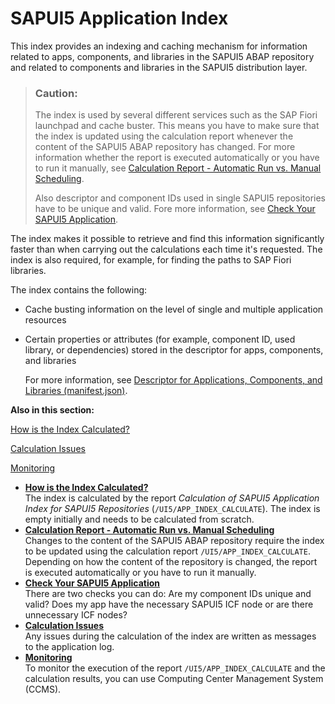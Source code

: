 <!-- loioc5e7098474274d3eb7379047ab792f1f -->

# SAPUI5 Application Index

This index provides an indexing and caching mechanism for information related to apps, components, and libraries in the SAPUI5 ABAP repository and related to components and libraries in the SAPUI5 distribution layer.

> ### Caution:  
> The index is used by several different services such as the SAP Fiori launchpad and cache buster. This means you have to make sure that the index is updated using the calculation report whenever the content of the SAPUI5 ABAP repository has changed. For more information whether the report is executed automatically or you have to run it manually, see [Calculation Report - Automatic Run vs. Manual Scheduling](calculation-report-automatic-run-vs-manual-scheduling-fbce0ba.md).
> 
> Also descriptor and component IDs used in single SAPUI5 repositories have to be unique and valid. Fore more information, see [Check Your SAPUI5 Application](check-your-sapui5-application-3dd3736.md).

The index makes it possible to retrieve and find this information significantly faster than when carrying out the calculations each time it's requested. The index is also required, for example, for finding the paths to SAP Fiori libraries.

The index contains the following:

-   Cache busting information on the level of single and multiple application resources

-   Certain properties or attributes \(for example, component ID, used library, or dependencies\) stored in the descriptor for apps, components, and libraries

    For more information, see [Descriptor for Applications, Components, and Libraries \(manifest.json\)](../04_Essentials/descriptor-for-applications-components-and-libraries-manifest-json-be0cf40.md).


**Also in this section:**

[How is the Index Calculated?](how-is-the-index-calculated-8a4856a.md)

[Calculation Issues](calculation-issues-d2babc9.md)

[Monitoring](monitoring-7b89328.md)

-   **[How is the Index Calculated?](how-is-the-index-calculated-8a4856a.md "The index is calculated by the report Calculation of SAPUI5 Application Index
			for SAPUI5 Repositories (/UI5/APP_INDEX_CALCULATE). The
		index is empty initially and needs to be calculated from scratch.")**  
The index is calculated by the report *Calculation of SAPUI5 Application Index for SAPUI5 Repositories* \(`/UI5/APP_INDEX_CALCULATE`\). The index is empty initially and needs to be calculated from scratch.
-   **[Calculation Report - Automatic Run vs. Manual Scheduling](calculation-report-automatic-run-vs-manual-scheduling-fbce0ba.md "Changes to the content of the SAPUI5 ABAP repository require the
		index to be updated using the calculation report /UI5/APP_INDEX_CALCULATE.
		Depending on how the content of the repository is changed, the report is executed
		automatically or you have to run it manually.")**  
Changes to the content of the SAPUI5 ABAP repository require the index to be updated using the calculation report `/UI5/APP_INDEX_CALCULATE`. Depending on how the content of the repository is changed, the report is executed automatically or you have to run it manually.
-   **[Check Your SAPUI5 Application](check-your-sapui5-application-3dd3736.md "There are two checks you can do: Are my component IDs unique and valid? Does my app have
		the necessary SAPUI5 ICF node or
		are there unnecessary ICF nodes?")**  
There are two checks you can do: Are my component IDs unique and valid? Does my app have the necessary SAPUI5 ICF node or are there unnecessary ICF nodes?
-   **[Calculation Issues](calculation-issues-d2babc9.md "Any issues during the calculation of the index are written as messages to the
		application log.")**  
Any issues during the calculation of the index are written as messages to the application log.
-   **[Monitoring](monitoring-7b89328.md "To monitor the execution of the report /UI5/APP_INDEX_CALCULATE and the
		calculation results, you can use Computing Center Management System
		(CCMS).")**  
To monitor the execution of the report `/UI5/APP_INDEX_CALCULATE` and the calculation results, you can use Computing Center Management System \(CCMS\).

